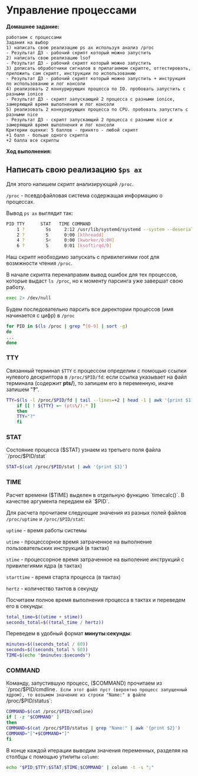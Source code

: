 # Управление процессами
**Домашнее задание:**
```
работаем с процессами
Задания на выбор
1) написать свою реализацию ps ax используя анализ /proc
- Результат ДЗ - рабочий скрипт который можно запустить
2) написать свою реализацию lsof
- Результат ДЗ - рабочий скрипт который можно запустить
3) дописать обработчики сигналов в прилагаемом скрипте, оттестировать, приложить сам скрипт, инструкции по использованию
- Результат ДЗ - рабочий скрипт который можно запустить + инструкция по использованию и лог консоли
4) реализовать 2 конкурирующих процесса по IO. пробовать запустить с разными ionice
- Результат ДЗ - скрипт запускающий 2 процесса с разными ionice, замеряющий время выполнения и лог консоли
5) реализовать 2 конкурирующих процесса по CPU. пробовать запустить с разными nice
- Результат ДЗ - скрипт запускающий 2 процесса с разными nice и замеряющий время выполнения и лог консоли
Критерии оценки: 5 баллов - принято - любой скрипт
+1 балл - больше одного скрипта
+2 балла все скрипты
```

**Ход выполнения:**

## Написать свою реализацию `$ps ax`

Для этого напишем скрипт анализирующий `/proc`.

`/proc` - псевдофайловая система содержащая информацию о процессах.

Вывод `ps ax` выглядит так:
```bash
PID TTY      STAT   TIME COMMAND
    1 ?        Ss     2:12 /usr/lib/systemd/systemd --system --deserialize 35
    2 ?        S      0:00 [kthreadd]
    4 ?        S<     0:00 [kworker/0:0H]
    6 ?        S      0:01 [ksoftirqd/0]

```

Наш скрипт необходимо запускать с привилегиями root для возмжности чтения `/proc`.

В начале скрипта перенаправим вывод ошибок для тех процессов, которые выдаст `ls /proc`, но к моменту парсинга уже завершат свою работу.
```bash
exec 2> /dev/null
```

Будем последовательно парсить все директории процессов (имя начинается с цифр)  в `/proc`
```bash
for PID in $(ls /proc | grep ^[0-9] | sort -g)
do
...
done
```

### TTY
Связанный терминал `$TTY` с процессом определим с помощью ссылки нулевого дескриптора в `/proc/$PID/fd`:
если ссылка указывает на файл терминала (содержит **pts/**), то запишем его в переменную, иначе запишем "**?**".
```bash
TTY=$(ls -l /proc/$PID/fd | tail --lines=+2 | head -1 | awk '{print $11}'  | cut -d "/" -f 3,4)
	if [[ ! ${TTY} =~ (pts\/).* ]]
	then
	TTY="?"
	fi
```

### STAT
Состояние процесса ($STAT) узнаем из третьего поля файла `/proc/$PID/stat`
```bash
STAT=$(cat /proc/$PID/stat | awk '{print $3}')
```

### TIME
Расчет времени ($TIME) выделен в отдельную функцию `timecalc()`. В качестве аргумента передаем ей `$PID`.

Для расчета прочитаем следующие значения из разных полей файлов `/proc/uptime` и `/proc/$PID/stat`:

`uptime` - время работы системы

`utime` - процессорное время затраченное на выполнение пользовательских инструкций (в тактах)

`stime` - процессорное время затраченное на выполение инструкций с привилегиями ядра (в тактах)

`starttime` - время старта процесса (в тактах)

`hertz` - количество тактов в секунду


Посчитаем полное время выполнения процесса в тактах и переведем его в секунды:
```bash
total_time=$((utime + stime))
seconds_total=$((total_time / hertz))
```

Переведем в удобный формат **минуты:секунды**:
```bash
minutes=$((seconds_total / 60))
seconds=$((seconds_total % 60))
TIME=$(echo "$minutes:$seconds")
```

### COMMAND
Команду, запустившую процесс, ($COMMAND) прочитаем из `/proc/$PID/cmdline`. Если этот файл пуст (вероятно процесс запущенный ядром), то возьмем значение из строки "Name:" в файле `/proc/$PID/status`:
```bash
COMMAND=$(cat /proc/$PID/cmdline)
if [ -z "$COMMAND" ]
then
COMMAND=$(cat /proc/$PID/status | grep "Name:" | awk '{print $2}')
COMMAND="["+$COMMAND+"]"
fi
```

В конце каждой итерации выводим значения переменных, разделяя на столбцы с помощью утилиты `column`:
```bash
echo "$PID;$TTY;$STAT;$TIME;$COMMAND" | column -t -s ";" 
```

